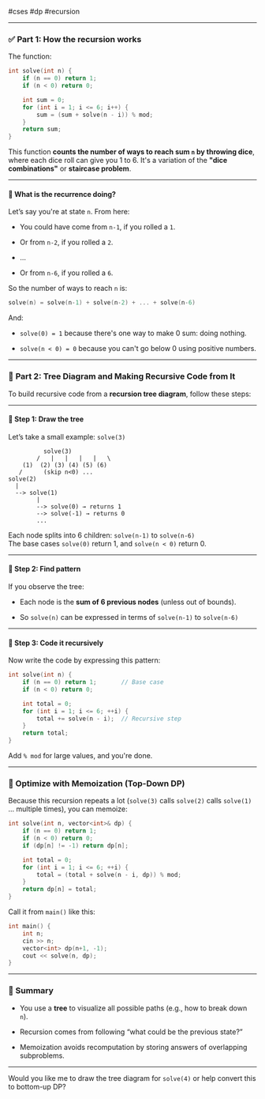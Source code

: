 #cses #dp #recursion


---

### ✅ **Part 1: How the recursion works**

The function:

```cpp
int solve(int n) {
    if (n == 0) return 1; 
    if (n < 0) return 0;   

    int sum = 0;
    for (int i = 1; i <= 6; i++) {
        sum = (sum + solve(n - i)) % mod;
    }
    return sum;
}
```

This function **counts the number of ways to reach sum `n` by throwing dice**, where each dice roll can give you 1 to 6. It's a variation of the **"dice combinations"** or **staircase problem**.

---

#### 🎯 What is the recurrence doing?

Let’s say you're at state `n`. From here:

- You could have come from `n-1`, if you rolled a `1`.
    
- Or from `n-2`, if you rolled a `2`.
    
- ...
    
- Or from `n-6`, if you rolled a `6`.
    

So the number of ways to reach `n` is:

```cpp
solve(n) = solve(n-1) + solve(n-2) + ... + solve(n-6)
```

And:

- `solve(0) = 1` because there's one way to make 0 sum: doing nothing.
    
- `solve(n < 0) = 0` because you can't go below 0 using positive numbers.
    

---

### 🧠 **Part 2: Tree Diagram and Making Recursive Code from It**

To build recursive code from a **recursion tree diagram**, follow these steps:

---

#### 🔹 Step 1: Draw the tree

Let’s take a small example: `solve(3)`

```
          solve(3)
        /   |   |   |   |   \
    (1)  (2) (3) (4) (5) (6)
   /      (skip n<0) ...
solve(2)
  |
  --> solve(1)
        |
        --> solve(0) → returns 1
        --> solve(-1) → returns 0
        ...
```

Each node splits into 6 children: `solve(n-1)` to `solve(n-6)`  
The base cases `solve(0)` return 1, and `solve(n < 0)` return 0.

---

#### 🔹 Step 2: Find pattern

If you observe the tree:

- Each node is the **sum of 6 previous nodes** (unless out of bounds).
    
- So `solve(n)` can be expressed in terms of `solve(n-1)` to `solve(n-6)`
    

---

#### 🔹 Step 3: Code it recursively

Now write the code by expressing this pattern:

```cpp
int solve(int n) {
    if (n == 0) return 1;       // Base case
    if (n < 0) return 0;

    int total = 0;
    for (int i = 1; i <= 6; ++i) {
        total += solve(n - i);  // Recursive step
    }
    return total;
}
```

Add `% mod` for large values, and you're done.

---

### 🚀 Optimize with Memoization (Top-Down DP)

Because this recursion repeats a lot (`solve(3)` calls `solve(2)` calls `solve(1)` ... multiple times), you can memoize:

```cpp
int solve(int n, vector<int>& dp) {
    if (n == 0) return 1;
    if (n < 0) return 0;
    if (dp[n] != -1) return dp[n];

    int total = 0;
    for (int i = 1; i <= 6; ++i) {
        total = (total + solve(n - i, dp)) % mod;
    }
    return dp[n] = total;
}
```

Call it from `main()` like this:

```cpp
int main() {
    int n;
    cin >> n;
    vector<int> dp(n+1, -1);
    cout << solve(n, dp);
}
```

---

### 🧩 Summary

- You use a **tree** to visualize all possible paths (e.g., how to break down `n`).
    
- Recursion comes from following “what could be the previous state?”
    
- Memoization avoids recomputation by storing answers of overlapping subproblems.
    

---

Would you like me to draw the tree diagram for `solve(4)` or help convert this to bottom-up DP?